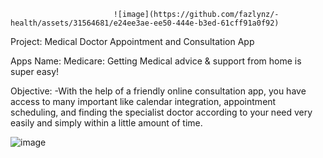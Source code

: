  
                           ![image](https://github.com/fazlynz/-health/assets/31564681/e24ee3ae-ee50-444e-b3ed-61cff91a0f92) 

Project: Medical Doctor Appointment and Consultation App 



Apps Name: Medicare: Getting Medical advice & support from home is super easy!


Objective:
-With the help of a friendly online consultation app, you have access to many important like calendar integration, appointment scheduling, and finding the specialist doctor according to your need very easily and simply within a little amount of time. 

 

![image](https://github.com/fazlynz/-health/assets/31564681/a3c16129-b1c8-455f-8923-c738abf48115)    

  
